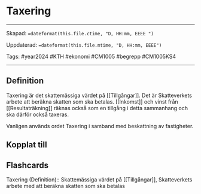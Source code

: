 # Taxering

---

Skapad: `=dateformat(this.file.ctime, "D, HH:mm, EEEE ")`

Uppdaterad: `=dateformat(this.file.mtime, "D, HH:mm, EEEE")`

Tags: #year2024 #KTH #ekonomi #CM1005 #begrepp #CM1005KS4

---

## Definition

Taxering är det skattemässiga värdet på [[Tillgångar]]. Det är Skatteverkets arbete att beräkna skatten som ska betalas. [[Inkomst]] och vinst från [[Resultaträkning]] räknas också som en tillgång i detta sammanhang och ska därför också taxeras.

Vanligen används ordet Taxering i samband med beskattning av fastigheter.

## Kopplat till

## Flashcards

Taxering (Definition):: Skattemässiga värdet på [[Tillgångar]], Skatteverkets arbete med att beräkna skatten som ska betalas
